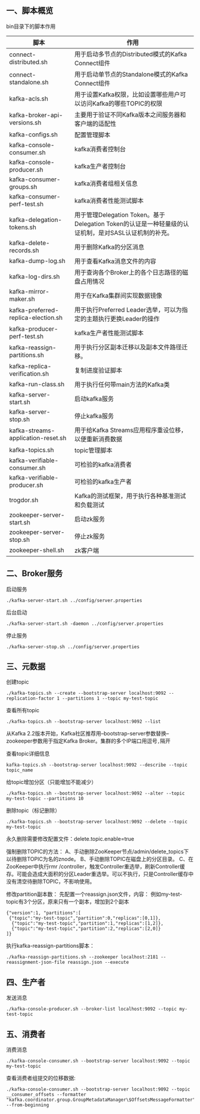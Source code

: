 ## 一、脚本概览

bin目录下的脚本作用

| 脚本                                | 作用                                                         |
| ----------------------------------- | ------------------------------------------------------------ |
| connect-distributed.sh              | 用于启动多节点的Distributed模式的Kafka Connect组件           |
| connect-standalone.sh               | 用于启动单节点的Standalone模式的Kafka Connect组件            |
| kafka-acls.sh                       | 用于设置Kafka权限，比如设置哪些用户可以访问Kafka的哪些TOPIC的权限 |
| kafka-broker-api-versions.sh        | 主要用于验证不同Kafka版本之间服务器和客户端的适配性          |
| kafka-configs.sh                    | 配置管理脚本                                                 |
| kafka-console-consumer.sh           | kafka消费者控制台                                            |
| kafka-console-producer.sh           | kafka生产者控制台                                            |
| kafka-consumer-groups.sh            | kafka消费者组相关信息                                        |
| kafka-consumer-perf-test.sh         | kafka消费者性能测试脚本                                      |
| kafka-delegation-tokens.sh          | 用于管理Delegation Token。基于Delegation Token的认证是一种轻量级的认证机制，是对SASL认证机制的补充。 |
| kafka-delete-records.sh             | 用于删除Kafka的分区消息                                      |
| kafka-dump-log.sh                   | 用于查看Kafka消息文件的内容                                  |
| kafka-log-dirs.sh                   | 用于查询各个Broker上的各个日志路径的磁盘占用情况             |
| kafka-mirror-maker.sh               | 用于在Kafka集群间实现数据镜像                                |
| kafka-preferred-replica-election.sh | 用于执行Preferred Leader选举，可以为指定的主题执行更换Leader的操作 |
| kafka-producer-perf-test.sh         | kafka生产者性能测试脚本                                      |
| kafka-reassign-partitions.sh        | 用于执行分区副本迁移以及副本文件路径迁移。                   |
| kafka-replica-verification.sh       | 复制进度验证脚本                                             |
| kafka-run-class.sh                  | 用于执行任何带main方法的Kafka类                              |
| kafka-server-start.sh               | 启动kafka服务                                                |
| kafka-server-stop.sh                | 停止kafka服务                                                |
| kafka-streams-application-reset.sh  | 用于给Kafka Streams应用程序重设位移，以便重新消费数据        |
| kafka-topics.sh                     | topic管理脚本                                                |
| kafka-verifiable-consumer.sh        | 可检验的kafka消费者                                          |
| kafka-verifiable-producer.sh        | 可检验的kafka生产者                                          |
| trogdor.sh                          | Kafka的测试框架，用于执行各种基准测试和负载测试              |
| zookeeper-server-start.sh           | 启动zk服务                                                   |
| zookeeper-server-stop.sh            | 停止zk服务                                                   |
| zookeeper-shell.sh                  | zk客户端                                                     |

## 二、Broker服务

启动服务

```shell
./kafka-server-start.sh ../config/server.properties
```

后台启动

```shell
./kafka-server-start.sh -daemon ../config/server.properties
```

停止服务

```shell
./kafka-server-stop.sh ../config/server.properties
```

## 三、元数据

创建topic

```shell
./kafka-topics.sh --create --bootstrap-server localhost:9092 --replication-factor 1 --partitions 1 --topic my-test-topic
```

查看所有topic

```shell
./kafka-topics.sh --bootstrap-server localhost:9092 --list
```

从Kafka 2.2版本开始，Kafka社区推荐用–bootstrap-server参数替换–zookeeper参数用于指定Kafka Broker。集群的多个IP端口用逗号`,`隔开

查看topic详细信息

```shell
kafka-topics.sh --bootstrap-server localhost:9092 --describe --topic topic_name
```

给topic增加分区（只能增加不能减少）

```shell
./kafka-topics.sh --bootstrap-server localhost:9092 --alter --topic my-test-topic --partitions 10
```

删除topic（标记删除）

```shell
./kafka-topics.sh --bootstrap-server localhost:9092 --delete --topic my-test-topic
```

永久删除需要修改配置文件：delete.topic.enable=true

强制删除TOPIC的方法：
A、手动删除ZooKeeper节点/admin/delete_topics下以待删除TOPIC为名的znode。
B、手动删除TOPIC在磁盘上的分区目录。
C、在ZooKeeper中执行rmr /controller，触发Controller重选举，刷新Controller缓存。可能会造成大面积的分区Leader重选举。可以不执行，只是Controller缓存中没有清空待删除TOPIC，不影响使用。

修改partition副本数：
先配置一个reassign.json文件，内容：
例如my-test-topic有3个分区，原来只有一个副本，增加到2个副本

```shell
{"version":1, "partitions":[
 {"topic":"my-test-topic","partition":0,"replicas":[0,1]}, 
  {"topic":"my-test-topic","partition":1,"replicas":[1,2]},
  {"topic":"my-test-topic","partition":2,"replicas":[2,0]}
]}
```

执行kafka-reassign-partitions脚本：

```shell
./kafka-reassign-partitions.sh --zookeeper localhost:2181 --reassignment-json-file reassign.json --execute
```

## 四、生产者

发送消息

```shell
./kafka-console-producer.sh --broker-list localhost:9092 --topic my-test-topic
```

## 五、消费者

消费消息

```shell
./kafka-console-consumer.sh --bootstrap-server localhost:9092 --topic my-test-topic 
```

查看消费者组提交的位移数据:

```shell
./kafka-console-consumer.sh --bootstrap-server localhost:9092 --topic __consumer_offsets --formatter "kafka.coordinator.group.GroupMetadataManager\$OffsetsMessageFormatter" --from-beginning
```